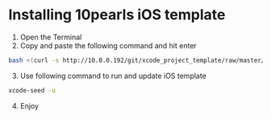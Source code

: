 
# Installing 10pearls iOS template

1. Open the Terminal
2. Copy and paste the following command and hit enter

```sh
bash <(curl -s http://10.0.0.192/git/xcode_project_template/raw/master/install.sh)
```
3. Use following command to run and update iOS template

```sh
xcode-seed -u
```
4. Enjoy
